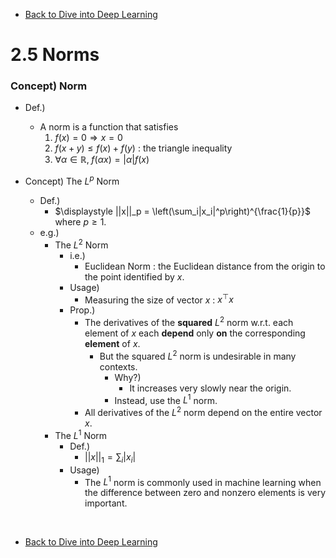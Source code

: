 * [Back to Dive into Deep Learning](../../main.md)

# 2.5 Norms

### Concept) Norm
- Def.)
  - A norm is a function that satisfies
    1. $`f(x) = 0 \Rightarrow x = 0`$
    2. $`f(x+y) \le f(x) + f(y)`$ : the triangle inequality
    3. $`\forall \alpha\in\mathbb{R},\; f(\alpha x) = |\alpha| f(x)`$

- Concept) The $`L^p`$ Norm 
  - Def.)
    - $`\displaystyle ||x||_p = \left(\sum_i|x_i|^p\right)^{\frac{1}{p}}`$ where $`p \ge 1`$.
  - e.g.)
    - The $`L^2`$ Norm
      - i.e.) 
        - Euclidean Norm : the Euclidean distance from the origin to the point identified by $`x`$.
      - Usage)
        - Measuring the size of vector $`x`$ : $`x^\top x`$
      - Prop.)
        - The derivatives of the **squared** $L^2$ norm w.r.t. each element of $x$ each **depend** only **on** the corresponding **element** of $x$.
          - But the squared $L^2$ norm is undesirable in many contexts.
            - Why?)
              - It increases very slowly near the origin.
            - Instead, use the $L^1$ norm.
        - All derivatives of the $L^2$ norm depend on the entire vector $x$.
    - The $`L^1`$ Norm
      - Def.)
        - $`\displaystyle ||x||_1 = \sum_i|x_i|`$
      - Usage)
        - The $L^1$ norm is commonly used in machine learning when the difference between zero and nonzero elements is very important.














<br>

* [Back to Dive into Deep Learning](../../main.md)